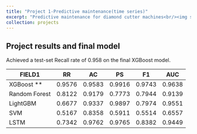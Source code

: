 ```yaml
---
title: "Project 1-Predictive maintenance(time series)"
excerpt: "Predictive maintenance for diamond cutter machines<br/><img src='/images/proj1.png'>"
collection: projects
---
```


## Project results and final model

Achieved a test-set Recall rate of 0.958 on the final XGBoost model.

|FIELD1       |RR    |AC    |PS    |F1    |AUC   |
|-------------|------|------|------|------|------|
|XGBoost      **|0.9576|0.9583|0.9916|0.9743|0.9638|**
|Random Forest|0.8122|0.9179|0.7773|0.7944|0.9139|
|LightGBM     |0.6677|0.9337|0.9897|0.7974|0.9551|
|SVM          |0.5167|0.8358|0.5911|0.5514|0.6557|
|LSTM         |0.7342|0.9762|0.9765|0.8382|0.9449|



